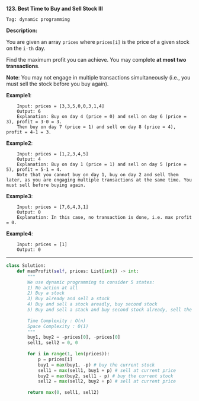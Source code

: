 **123. Best Time to Buy and Sell Stock III**

```Tag: dynamic programming```

**Description:**

You are given an array ```prices``` where ```prices[i]``` is the price of a given stock on the ```i-th``` day.

Find the maximum profit you can achieve. You may complete **at most two transactions**.

**Note**: You may not engage in multiple transactions simultaneously (i.e., you must sell the stock before you buy again).

**Example1**:

        Input: prices = [3,3,5,0,0,3,1,4]
        Output: 6
        Explanation: Buy on day 4 (price = 0) and sell on day 6 (price = 3), profit = 3-0 = 3.
        Then buy on day 7 (price = 1) and sell on day 8 (price = 4), profit = 4-1 = 3.
        
**Example2**:

        Input: prices = [1,2,3,4,5]
        Output: 4
        Explanation: Buy on day 1 (price = 1) and sell on day 5 (price = 5), profit = 5-1 = 4.
        Note that you cannot buy on day 1, buy on day 2 and sell them later, as you are engaging multiple transactions at the same time. You must sell before buying again.
        
**Example3**:

        Input: prices = [7,6,4,3,1]
        Output: 0
        Explanation: In this case, no transaction is done, i.e. max profit = 0.

**Example4**:

        Input: prices = [1]
        Output: 0
        
-----------

```python
class Solution:
    def maxProfit(self, prices: List[int]) -> int:
        """
        We use dynamic programming to consider 5 states:
        1) No action at all
        2) Buy a stock
        3) Buy already and sell a stock
        4) Buy and sell a stock areadly, buy second stock
        5) Buy and sell a stack and buy second stock already, sell the second stock
        
        Time Complexity : O(n)
        Space Complexity : O(1)
        """
        buy1, buy2 = -prices[0], -prices[0]
        sell1, sell2 = 0, 0
        
        for i in range(1, len(prices)):
            p = prices[i]
            buy1 = max(buy1, -p) # buy the current stock
            sell1 = max(sell1, buy1 + p) # sell at current price
            buy2 = max(buy2, sell1 - p) # buy the current stock
            sell2 = max(sell2, buy2 + p) # sell at current price
        
        return max(0, sell1, sell2)
```
